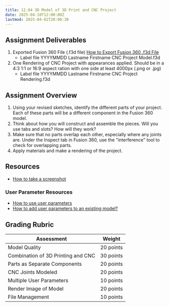 ```yaml
---
title: 12.04 3D Model of 3D Print and CNC Project
date: 2025-04-10T12:00:00Z
lastmod: 2025-04-02T20:00:30
---
```


## Assignment Deliverables

1. Exported Fusion 360 File (.f3d file) [How to Export Fusion 360 .f3d File](../../../../3d-modeling/fusion-360/export-f3d-file-fusion-360.md)
   - Label file YYYYMMDD Lastname Firstname CNC Project Model.f3d
2. One Rendering of CNC Project with appearances applied. Should be in a 4:3 1:1 or 16:9 aspect ration with one side at least 4000px (.png or .jpg)
   - Label file YYYYMMDD Lastname Firstname CNC Project Rendering.f3d

## Assignment Overview

1. Using your revised sketches, identify the different parts of your project. Each of these parts will be a different component in the Fusion 360 model.
2. Think about how you will construct and assemble the pieces. Will you use tabs and slots? How will they work?
3. Make sure that no parts overlap each other, especially where any joints are. Under the Inspect tab in Fusion 360, use the "interference" tool to check for overlapping parts.
4. Apply materials and make a rendering of the project.

## Resources

- [How to take a screenshot](../../../../software/how-to-take-a-screenshot.md)

### User Parameter Resources

- [How to use user parameters](https://youtu.be/H6W-Og4YyZ8)
- [How to add user parameters to an existing model?](https://youtu.be/sBEHI-N4DAY)

## Grading Rubric

<div class="responsive-table-markdown">

| Assessment                         | Weight    |
| ---------------------------------- | --------- |
| Model Quality                      | 20 points |
| Combination of 3D Printing and CNC | 30 points |
| Parts as Separate Components       | 20 points |
| CNC Joints Modeled                 | 20 points |
| Multiple User Parameters           | 10 points |
| Render Image of Model              | 20 points |
| File Management                    | 10 points |

</div>
